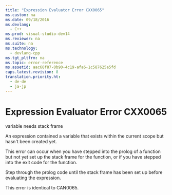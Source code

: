 ```yaml
---
title: "Expression Evaluator Error CXX0065"
ms.custom: na
ms.date: 09/18/2016
ms.devlang: 
  - C++
ms.prod: visual-studio-dev14
ms.reviewer: na
ms.suite: na
ms.technology: 
  - devlang-cpp
ms.tgt_pltfrm: na
ms.topic: error-reference
ms.assetid: aac68f87-0b90-4c19-afa6-1c587625a5fd
caps.latest.revision: 8
translation.priority.ht: 
  - de-de
  - ja-jp
---
```

# Expression Evaluator Error CXX0065
variable needs stack frame  
  
 An expression contained a variable that exists within the current scope but hasn't been created yet.  
  
 This error can occur when you have stepped into the prolog of a function but not yet set up the stack frame for the function, or if you have stepped into the exit code for the function.  
  
 Step through the prolog code until the stack frame has been set up before evaluating the expression.  
  
 This error is identical to CAN0065.